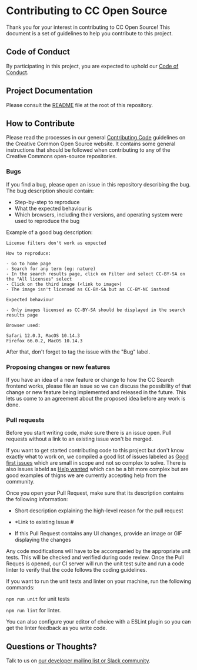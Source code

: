 # Contributing to CC Open Source

Thank you for your interest in contributing to CC Open Source! This document is a set of guidelines to help you contribute to this project.

## Code of Conduct

By participating in this project, you are expected to uphold our [Code of Conduct](https://creativecommons.github.io/community/code-of-conduct/).

## Project Documentation

Please consult the [README](./README.md) file at the root of this repository.

## How to Contribute

Please read the processes in our general [Contributing Code](https://creativecommons.github.io/contributing-code/) guidelines on the Creative Common Open Source website. It contains some general instructions that should be followed when contributing to any of the Creative Commons open-source repositories.

### Bugs

If you find a bug, please open an issue in this repository describing the bug. The bug description should contain:

* Step-by-step to reproduce
* What the expected behaviour is
* Which browsers, including their versions, and operating system were used to reproduce the bug

Example of a good bug description:

```
License filters don't work as expected

How to reproduce:

- Go to home page
- Search for any term (eg: nature)
- In the search results page, click on Filter and select CC-BY-SA on the "All licenses" select
- Click on the third image (<link to image>)
- The image isn't licensed as CC-BY-SA but as CC-BY-NC instead

Expected behaviour

- Only images licensed as CC-BY-SA should be displayed in the search results page

Browser used:

Safari 12.0.3, MacOS 10.14.3
Firefox 66.0.2, MacOS 10.14.3
```

After that, don't forget to tag the issue with the "Bug" label.

### Proposing changes or new features

If you have an idea of a new feature or change to how the CC Search frontend works, please file an issue so we can discuss the possibility of that change or new feature being implemented and released in the future. This lets us come to an agreement about the proposed idea before any work is done.

### Pull requests

Before you start writing code, make sure there is an issue open. Pull requests without a link to an existing issue won't be merged.

If you want to get started contributing code to this project but don't know exactly what to work on, we compiled a good list of issues labeled as [Good first issues](https://github.com/creativecommons/cccatalog-frontend/labels/good%20first%20issue) which are small in scope and not so complex to solve. There is also issues labeld as [Help wanted](https://github.com/creativecommons/cccatalog-frontend/labels/help%20wanted) which can be a bit more complex but are good examples of thigns we are currently accepting help from the community.

Once you open your Pull Request, make sure that its description contains the following information:

* Short description explaining the high-level reason for the pull request

* *Link to existing Issue #

* If this Pull Request contains any UI changes, provide an image or GIF displaying the changes

Any code modifications will have to be accompanied by the appropriate unit tests. This will be checked and verified during code review. Once the Pull Reques is opened, our CI server will run the unit test suite and run a code linter to verify that the code follows the coding guidelines.

If you want to run the unit tests and linter on your machine, run the following commands:

`npm run unit` for unit tests

`npm run lint` for linter.

You can also configure your editor of choice with a ESLint plugin so you can get the linter feedback as you write code.

## Questions or Thoughts?

Talk to us on [our developer mailing list or Slack community](https://creativecommons.github.io/community/).
